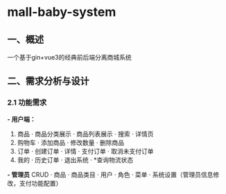 # mall-baby-system

## 一、概述

一个基于gin+vue3的经典前后端分离商城系统

## 二、需求分析与设计

### 2.1 功能需求

**- 用户端：**

  1. 商品
     · 商品分类展示
     · 商品列表展示
     · 搜索
     · 详情页
  2. 购物车
     · 添加商品
     · 修改数量
     · 删除商品  
  3. 订单
     · 创建订单
     · 详情
     · 支付订单
     · 取消未支付订单
  4. 我的
     · 历史订单
     · 退出系统
     · *查询物流状态

**- 管理员**
CRUD
· 商品
· 商品类目
· 用户
· 角色
· 菜单
· 系统设置（管理员信息修改，支付功能配置）

  

